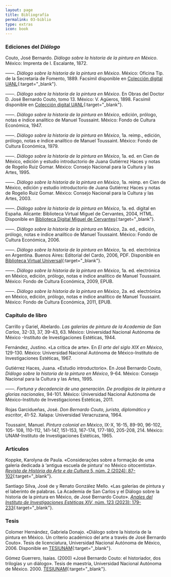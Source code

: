 ```yaml
---
layout: page
title: Bibliografía
permalink: 03-biblio
type: extras
icon: book
---
```



### Ediciones del _Diálogo_
Couto, José Bernardo. _Diálogo sobre la historia de la pintura en México_. México: Imprenta de I. Escalante, 1872.

——. _Diálogo sobre la historia de la pintura en México_. México: Oficina Tip. de la Secretaría de Fomento, 1889. Facsímil disponible en [Colección digital UANL](https://cd.dgb.uanl.mx/handle/201504211/14092){:target="_blank"}.
  
——. _Diálogo sobre la historia de la pintura en México_. En Obras del Doctor D. José Bernardo Couto, tomo 13. México: V. Agüeros, 1898. Facsímil disponible en [Colección digital UANL](http://cdigital.dgb.uanl.mx/la/1080013799/1080013799.html){:target="_blank"}.

——. _Diálogo sobre la historia de la pintura en México_, edición, prólogo, notas e índice analítico de Manuel Toussaint. México: Fondo de Cultura Económica, 1947. 

——. _Diálogo sobre la historia de la pintura en México_, 1a. reimp., edición, prólogo, notas e índice analítico de Manuel Toussaint. México: Fondo de Cultura Económica, 1979.

——. _Diálogo sobre la historia de la pintura en México_, 1a. ed. en Cien de México, edición y estudio introductorio de Juana Gutiérrez Haces y notas de Rogelio Ruiz Gomar. México: Consejo Nacional para la Cultura y las Artes, 1995.

——. _Diálogo sobre la historia de la pintura en México_, 1a. reimp. en Cien de México, edición y estudio introductorio de Juana Gutiérrez Haces y notas de Rogelio Ruiz Gomar. México: Consejo Nacional para la Cultura y las Artes, 2003.

——. _Diálogo sobre la historia de la pintura en México_, 1a. ed. digital en España. Alicante: Biblioteca Virtual Miguel de Cervantes, 2004, HTML. Disponible en [Biblioteca Digital Miguel de Cervantes](https://www.cervantesvirtual.com/obra/dialogo-sobre-la-historia-de-la-pintura-en-mexico--0/){:target="_blank"}.

——. _Diálogo sobre la historia de la pintura en México_, 2a. ed., edición, prólogo, notas e índice analítico de Manuel Toussaint. México: Fondo de Cultura Económica, 2006.

——. _Diálogo sobre la historia de la pintura en México_, 1a. ed. electrónica en Argentina. Buenos Aires: Editorial del Cardo, 2006, PDF. Disponible en [Biblioteca Virtual Universal]( https://biblioteca.org.ar/libros/130476.pdf){:target="_blank"}.

——. _Diálogo sobre la historia de la pintura en México_, 1a. ed. electrónica en México, edición, prólogo, notas e índice analítico de Manuel Toussaint. México: Fondo de Cultura Económica, 2009, EPUB.

——. _Diálogo sobre la historia de la pintura en México_, 2a. ed. electrónica en México, edición, prólogo, notas e índice analítico de Manuel Toussaint. México: Fondo de Cultura Económica, 2011, EPUB.


### Capítulo de libro

Carrillo y Gariel, Abelardo. _Las galerías de pintura de la Academia de San Carlos_, 32-33, 37, 39-43, 63. México: Universidad Nacional Autónoma de México -Instituto de Investigaciones Estéticas, 1944.

Fernández, Justino. «La crítica de arte». En _El arte del siglo XIX en México_, 129-130. México: Universidad Nacional Autónoma de México-Instituto de Investigaciones Estéticas, 1967.

Gutiérrez Haces, Juana. «Estudio introductorio». En José Bernardo Couto, _Diálogo sobre la historia de la pintura en México_, 9-64. México: Consejo Nacional para la Cultura y las Artes, 1995.

——. _Fortuna y decadencia de una generación. De prodigios de la pintura a glorias nacionales_, 94-101. México: Universidad Nacional Autónoma de México-Instituto de Investigaciones Estéticas, 2011.

Rojas Garcidueñas, José. _Don Bernardo Couto, jurista, diplomático y escritor_, 41-52. Xalapa: Universidad Veracruzana, 1964.

Toussaint, Manuel. _Pintura colonial en México_, IX-X, 16-15, 89-90, 96-102, 105- 108, 110-112, 141-147, 151-153, 167-174, 177-180, 205-208, 214. México: UNAM-Instituto de Investigaciones Estéticas, 1965. 


### Artículos

Koppke, Karolyna de Paula. «Considerações sobre a formação de uma galeria dedicada à ‘antigua escuela de pintura’ no México oitocentista». [_Revista de História da Arte e da Cultura_ 5, núm. 2 (2024): 87-102](https://econtents.bc.unicamp.br/inpec/index.php/rhac/article/view/19743){:target="_blank"}.

Santiago Silva, José de y Renato González Mello. «Las galerías de pintura y el laberinto de palabras. La Academia de San Carlos y el Diálogo sobre la historia de la pintura en México, de José Bernardo Couto». [_Anales del Instituto de Investigaciones Estéticas XIV_, núm. 123 (2023): 179-233](https://www.analesiie.unam.mx/index.php/analesiie/article/view/2834){:target="_blank"}.


### Tesis

Colomer Hernández, Gabriela Donajo. «Diálogo sobre la historia de la pintura en México. Un criterio académico del arte a través de José Bernardo Couto». Tesis de licenciatura, Universidad Nacional Autónoma de México, 2006. Disponible en [TESIUNAM](
https://tesiunam.dgb.unam.mx/F/CCPPTL4KQS2B79HIHMQAH19VFLMF4RHDVCQIQC2LAF7BNM7986-06331?func=full-set-set&set_number=029814&set_entry=000002&format=999){:target="_blank"}.

Gómez Guerrero, Isaías. (2000) «José Bernardo Couto: el historiador, dos trilogías y un diálogo». Tesis de maestría, Universidad Nacional Autónoma de México. 2000. [TESIUNAM](https://tesiunam.dgb.unam.mx/F/21K1ILGQ645GHKSI7ARMRE647K99ND869ENIKP454D15615S1Q-08934?func=full-set-set&set_number=062399&set_entry=000030&format=999){:target="_blank"}.
